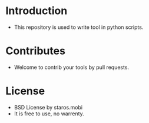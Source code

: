 # Introduction
- This repository is used to write tool in python scripts.

# Contributes
- Welcome to contrib your tools by pull requests.

# License
- BSD License by staros.mobi
- It is free to use, no warrenty.
